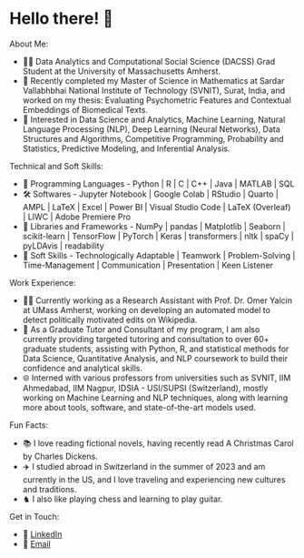 # Hello there! 👋

About Me:

- 🧑‍🎓 Data Analytics and Computational Social Science (DACSS) Grad Student at the University of Massachusetts Amherst. <br>
- 📝 Recently completed my Master of Science in Mathematics at Sardar Vallabhbhai National Institute of Technology (SVNIT), Surat, India, and worked on my thesis: Evaluating Psychometric Features and Contextual Embeddings of Biomedical Texts. <br>
- 🚀 Interested in Data Science and Analytics, Machine Learning, Natural Language Processing (NLP), Deep Learning (Neural Networks), Data Structures and Algorithms, Competitive Programming, Probability and Statistics, Predictive Modeling, and Inferential Analysis. <br>

Technical and Soft Skills: <br>

- 🐍 Programming Languages - Python | R | C | C++ | Java | MATLAB | SQL <br>
- 🛠️ Softwares - Jupyter Notebook | Google Colab | RStudio | Quarto | AMPL | LaTeX | Excel | Power BI | Visual Studio Code | LaTeX (Overleaf) | LIWC | Adobe Premiere Pro <br>
- 🔗 Libraries and Frameworks - NumPy | pandas | Matplotlib | Seaborn | scikit-learn | TensorFlow | PyTorch | Keras | transformers | nltk | spaCy | pyLDAvis | readability <br>
- 🤝 Soft Skills - Technologically Adaptable | Teamwork | Problem-Solving | Time-Management | Communication | Presentation | Keen Listener <br>

Work Experience: <br>

- 👨‍💻 Currently working as a Research Assistant with Prof. Dr. Omer Yalcin at UMass Amherst, working on developing an automated model to detect politically motivated edits on Wikipedia. <br>
- 📜 As a Graduate Tutor and Consultant of my program, I am also currently providing targeted tutoring and consultation to over 60+ graduate students, assisting with Python, R, and statistical methods for Data Science, Quantitative Analysis, and NLP coursework to build their confidence and analytical skills. <br>
- 🌐 Interned with various professors from universities such as SVNIT, IIM Ahmedabad, IIM Nagpur, IDSIA - USI/SUPSI (Switzerland), mostly working on Machine Learning and NLP techniques, along with learning more about tools, software, and state-of-the-art models used. <br>

Fun Facts: <br>

- 📚 I love reading fictional novels, having recently read A Christmas Carol by Charles Dickens. <br>
- ✈️ I studied abroad in Switzerland in the summer of 2023 and am currently in the US, and I love traveling and experiencing new cultures and traditions. <br>
- ♞ I also like playing chess and learning to play guitar. <br>

Get in Touch: <br>

- 💼 [LinkedIn](https://www.linkedin.com/in/suryamgupta/) <br>
- 📧 [Email](mailto:suryamgupta12345@gmail.com)
